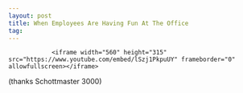 ```yaml
---
layout: post
title: When Employees Are Having Fun At The Office
tag: 
---
```



                <iframe width="560" height="315" src="https://www.youtube.com/embed/lSzj1PkpuUY" frameborder="0" allowfullscreen></iframe>
<p>(thanks Schottmaster 3000)</p>
            
